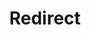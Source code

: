 ﻿---
layout: src/layouts/Redirect.astro
title: Redirect
redirect: /docs/administration/upgrading/legacy/upgrading-from-octopus-2.x-2.6.5
pubDate:  2023-01-01
navSearch: false
navSitemap: false
navMenu: false
---
